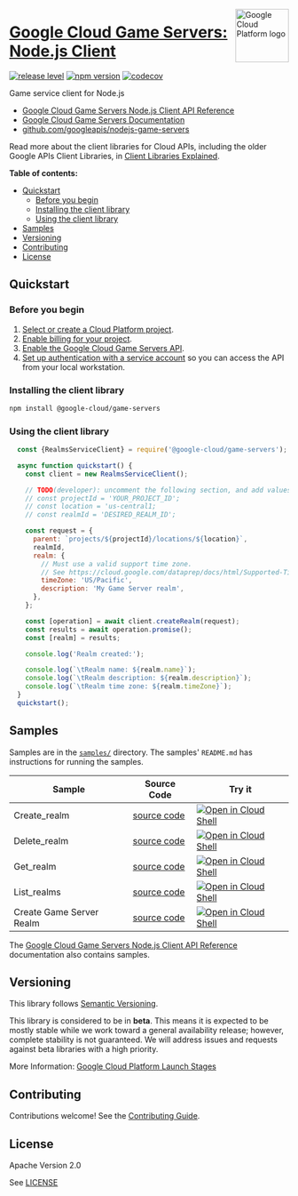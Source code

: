 [//]: # "This README.md file is auto-generated, all changes to this file will be lost."
[//]: # "To regenerate it, use `python -m synthtool`."
<img src="https://avatars2.githubusercontent.com/u/2810941?v=3&s=96" alt="Google Cloud Platform logo" title="Google Cloud Platform" align="right" height="96" width="96"/>

# [Google Cloud Game Servers: Node.js Client](https://github.com/googleapis/nodejs-game-servers)

[![release level](https://img.shields.io/badge/release%20level-beta-yellow.svg?style=flat)](https://cloud.google.com/terms/launch-stages)
[![npm version](https://img.shields.io/npm/v/@google-cloud/game-servers.svg)](https://www.npmjs.org/package/@google-cloud/game-servers)
[![codecov](https://img.shields.io/codecov/c/github/googleapis/nodejs-game-servers/master.svg?style=flat)](https://codecov.io/gh/googleapis/nodejs-game-servers)




Game service client for Node.js


* [Google Cloud Game Servers Node.js Client API Reference][client-docs]
* [Google Cloud Game Servers Documentation][product-docs]
* [github.com/googleapis/nodejs-game-servers](https://github.com/googleapis/nodejs-game-servers)

Read more about the client libraries for Cloud APIs, including the older
Google APIs Client Libraries, in [Client Libraries Explained][explained].

[explained]: https://cloud.google.com/apis/docs/client-libraries-explained

**Table of contents:**


* [Quickstart](#quickstart)
  * [Before you begin](#before-you-begin)
  * [Installing the client library](#installing-the-client-library)
  * [Using the client library](#using-the-client-library)
* [Samples](#samples)
* [Versioning](#versioning)
* [Contributing](#contributing)
* [License](#license)

## Quickstart

### Before you begin

1.  [Select or create a Cloud Platform project][projects].
1.  [Enable billing for your project][billing].
1.  [Enable the Google Cloud Game Servers API][enable_api].
1.  [Set up authentication with a service account][auth] so you can access the
    API from your local workstation.

### Installing the client library

```bash
npm install @google-cloud/game-servers
```


### Using the client library

```javascript
  const {RealmsServiceClient} = require('@google-cloud/game-servers');

  async function quickstart() {
    const client = new RealmsServiceClient();

    // TODO(developer): uncomment the following section, and add values
    // const projectId = 'YOUR_PROJECT_ID';
    // const location = 'us-central1;
    // const realmId = 'DESIRED_REALM_ID';

    const request = {
      parent: `projects/${projectId}/locations/${location}`,
      realmId,
      realm: {
        // Must use a valid support time zone.
        // See https://cloud.google.com/dataprep/docs/html/Supported-Time-Zone-Values_66194188
        timeZone: 'US/Pacific',
        description: 'My Game Server realm',
      },
    };

    const [operation] = await client.createRealm(request);
    const results = await operation.promise();
    const [realm] = results;

    console.log('Realm created:');

    console.log(`\tRealm name: ${realm.name}`);
    console.log(`\tRealm description: ${realm.description}`);
    console.log(`\tRealm time zone: ${realm.timeZone}`);
  }
  quickstart();

```



## Samples

Samples are in the [`samples/`](https://github.com/googleapis/nodejs-game-servers/tree/master/samples) directory. The samples' `README.md`
has instructions for running the samples.

| Sample                      | Source Code                       | Try it |
| --------------------------- | --------------------------------- | ------ |
| Create_realm | [source code](https://github.com/googleapis/nodejs-game-servers/blob/master/samples/create_realm.js) | [![Open in Cloud Shell][shell_img]](https://console.cloud.google.com/cloudshell/open?git_repo=https://github.com/googleapis/nodejs-game-servers&page=editor&open_in_editor=samples/create_realm.js,samples/README.md) |
| Delete_realm | [source code](https://github.com/googleapis/nodejs-game-servers/blob/master/samples/delete_realm.js) | [![Open in Cloud Shell][shell_img]](https://console.cloud.google.com/cloudshell/open?git_repo=https://github.com/googleapis/nodejs-game-servers&page=editor&open_in_editor=samples/delete_realm.js,samples/README.md) |
| Get_realm | [source code](https://github.com/googleapis/nodejs-game-servers/blob/master/samples/get_realm.js) | [![Open in Cloud Shell][shell_img]](https://console.cloud.google.com/cloudshell/open?git_repo=https://github.com/googleapis/nodejs-game-servers&page=editor&open_in_editor=samples/get_realm.js,samples/README.md) |
| List_realms | [source code](https://github.com/googleapis/nodejs-game-servers/blob/master/samples/list_realms.js) | [![Open in Cloud Shell][shell_img]](https://console.cloud.google.com/cloudshell/open?git_repo=https://github.com/googleapis/nodejs-game-servers&page=editor&open_in_editor=samples/list_realms.js,samples/README.md) |
| Create Game Server Realm | [source code](https://github.com/googleapis/nodejs-game-servers/blob/master/samples/quickstart.js) | [![Open in Cloud Shell][shell_img]](https://console.cloud.google.com/cloudshell/open?git_repo=https://github.com/googleapis/nodejs-game-servers&page=editor&open_in_editor=samples/quickstart.js,samples/README.md) |



The [Google Cloud Game Servers Node.js Client API Reference][client-docs] documentation
also contains samples.

## Versioning

This library follows [Semantic Versioning](http://semver.org/).



This library is considered to be in **beta**. This means it is expected to be
mostly stable while we work toward a general availability release; however,
complete stability is not guaranteed. We will address issues and requests
against beta libraries with a high priority.




More Information: [Google Cloud Platform Launch Stages][launch_stages]

[launch_stages]: https://cloud.google.com/terms/launch-stages

## Contributing

Contributions welcome! See the [Contributing Guide](https://github.com/googleapis/nodejs-game-servers/blob/master/CONTRIBUTING.md).

## License

Apache Version 2.0

See [LICENSE](https://github.com/googleapis/nodejs-game-servers/blob/master/LICENSE)

[client-docs]: https://googleapis.dev/nodejs/game-services/latest
[product-docs]: https://cloud.google.com/game-servers/
[shell_img]: https://gstatic.com/cloudssh/images/open-btn.png
[projects]: https://console.cloud.google.com/project
[billing]: https://support.google.com/cloud/answer/6293499#enable-billing
[enable_api]: https://console.cloud.google.com/flows/enableapi?apiid=gameservices.googleapis.com
[auth]: https://cloud.google.com/docs/authentication/getting-started
